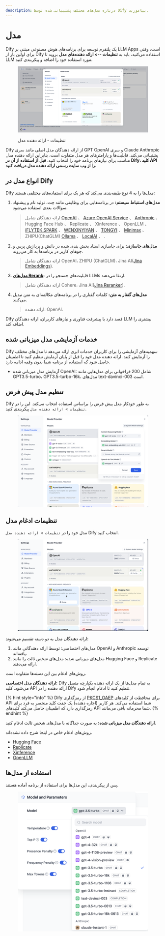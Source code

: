 ```yaml
---
description: درباره مدل‌های مختلف پشتیبانی شده توسط Dify بیاموزید.
---
```


# مدل

Dify یک پلتفرم توسعه برای برنامه‌های هوش مصنوعی مبتنی بر LLM Apps است، وقتی برای اولین بار از Dify استفاده می‌کنید، باید به **تنظیمات --> ارائه دهنده‌های مدل** بروید تا LLM مورد استفاده خود را اضافه و پیکربندی کنید.

<figure><img src="../../.gitbook/assets/image (1).png" alt=""><figcaption><p>تنظیمات - ارائه دهنده مدل</p></figcaption></figure>

Dify از ارائه دهندگان مدل اصلی مانند سری GPT OpenAI و سری Claude Anthropic پشتیبانی می‌کند. قابلیت‌ها و پارامترهای هر مدل متفاوت است، بنابراین ارائه دهنده مدل مناسب برای نیازهای برنامه خود را انتخاب کنید. **قبل از استفاده از آن در Dify، کلید API را از وب سایت رسمی ارائه دهنده مدل دریافت کنید.**

## انواع مدل در Dify

Dify مدل‌ها را به 4 نوع طبقه‌بندی می‌کند که هر یک برای استفاده‌های مختلفی هستند:

1.  **مدل‌های استنباط سیستم:** در برنامه‌هایی برای وظایفی مانند چت، تولید نام و پیشنهاد سوالات بعدی استفاده می‌شود.

    > ارائه دهندگان شامل [OpenAI](https://platform.openai.com/account/api-keys) 、 [Azure OpenAI Service](https://azure.microsoft.com/en-us/products/ai-services/openai-service/) 、 [Anthropic](https://console.anthropic.com/account/keys) 、 Hugging Face Hub 、 Replicate 、 Xinference 、 OpenLLM 、 [iFLYTEK SPARK](https://www.xfyun.cn/solutions/xinghuoAPI) 、 [WENXINYIYAN](https://console.bce.baidu.com/qianfan/ais/console/applicationConsole/application) 、 [TONGYI](https://dashscope.console.aliyun.com/api-key_management?spm=a2c4g.11186623.0.0.3bbc424dxZms9k) 、 [Minimax](https://api.minimax.chat/user-center/basic-information/interface-key) 、 ZHIPU(ChatGLM) [Ollama](https://docs.dify.ai/tutorials/model-configuration/ollama) 、 [LocalAI](https://github.com/mudler/LocalAI) 、 .
2.  **مدل‌های جاسازی:** برای جاسازی اسناد بخش بندی شده در دانش و پردازش پرس و جوهای کاربر در برنامه‌ها به کار می‌روند.

    > ارائه دهندگان شامل OpenAI، ZHIPU (ChatGLM)، Jina AI([Jina Embeddings](https://jina.ai/embeddings/)).
3.  [**مدل‌های Rerank**](https://docs.dify.ai/advanced/retrieval-augment/rerank)**:** قابلیت‌های جستجو را در LLMs ارتقا می‌دهند.

    > ارائه دهندگان شامل Cohere، Jina AI([Jina Reranker](https://jina.ai/reranker)).
4.  **مدل‌های گفتار به متن:** کلمات گفتاری را در برنامه‌های مکالمه‌ای به متن تبدیل می‌کنند.

    > ارائه دهنده: OpenAI.

Dify قصد دارد با پیشرفت فناوری و نیازهای کاربران، ارائه دهندگان LLM بیشتری را اضافه کند.

## خدمات آزمایشی مدل میزبانی شده

Dify سهمیه‌های آزمایشی را برای کاربران خدمات ابری ارائه می‌دهد تا مدل‌های مختلف را آزمایش کنند. ارائه دهنده مدل خود را قبل از پایان آزمایش تنظیم کنید تا اطمینان حاصل شود که استفاده از برنامه شما بدون وقفه ادامه دارد.

*  آزمایش مدل میزبانی شده OpenAI: شامل 200 فراخوانی برای مدل‌هایی مانند GPT3.5-turbo، GPT3.5-turbo-16k، مدل‌های text-davinci-003 است.

## تنظیم مدل پیش فرض

Dify به طور خودکار مدل پیش فرض را براساس استفاده انتخاب می‌کند. این را در `تنظیمات > ارائه دهنده مدل` پیکربندی کنید.

<figure><img src="../../.gitbook/assets/image-default-models (1).png" alt=""><figcaption></figcaption></figure>

## تنظیمات ادغام مدل

مدل خود را در `تنظیمات > ارائه دهنده مدل` Dify انتخاب کنید.

<figure><img src="../../.gitbook/assets/image-20231210143654461 (1).png" alt=""><figcaption></figcaption></figure>

ارائه دهندگان مدل به دو دسته تقسیم می‌شوند:

1.  مدل‌های اختصاصی: توسط ارائه دهندگانی مانند OpenAI و Anthropic توسعه یافته‌اند.
2.  مدل‌های میزبانی شده: مدل‌های شخص ثالث را مانند Hugging Face و Replicate ارائه می‌دهند.

روش‌های ادغام بین این دسته‌ها متفاوت است.

**ارائه دهندگان مدل اختصاصی:** Dify به تمام مدل‌ها از یک ارائه دهنده یکپارچه متصل می‌شود. کلید API ارائه دهنده را در Dify تنظیم کنید تا ادغام انجام شود.

{% hint style="info" %}
Dify از رمزگذاری [PKCS1_OAEP](https://pycryptodome.readthedocs.io/en/latest/src/cipher/oaep.html) برای محافظت از کلیدهای API شما استفاده می‌کند. هر کاربر (اجاره دهنده) یک جفت کلید منحصر به فرد برای رمزگذاری دارد که اطمینان حاصل می‌کند کلیدهای API شما محرمانه باقی می‌مانند.
{% endhint %}

**ارائه دهندگان مدل میزبانی شده:** به صورت جداگانه با مدل‌های شخص ثالث ادغام کنید.

روش‌های ادغام خاص در اینجا شرح داده نشده‌اند.

* [Hugging Face](https://docs.dify.ai/advanced/model-configuration/hugging-face)
* [Replicate](https://docs.dify.ai/advanced/model-configuration/replicate)
* [Xinference](https://docs.dify.ai/advanced/model-configuration/xinference)
* [OpenLLM](https://docs.dify.ai/advanced/model-configuration/openllm)

## استفاده از مدل‌ها

پس از پیکربندی، این مدل‌ها برای استفاده از برنامه آماده هستند.

<figure><img src="../../.gitbook/assets/choice-model-in-app (1).png" alt=""><figcaption></figcaption></figure>


